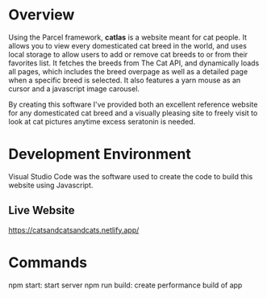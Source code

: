 # Overview

Using the Parcel framework, **catlas** is a website meant for cat people.  It allows you to view every domesticated cat breed in the world, and uses local storage to allow users to add or remove cat breeds to or from their favorites list. It fetches the breeds from The Cat API, and dynamically loads all pages, which includes the breed overpage as well as a detailed page when a specific breed is selected.  It also features a yarn mouse as an cursor and a javascript image carousel.   

By creating this software I've provided both an excellent reference website for any domesticated cat breed and a visually pleasing site to freely visit to look at cat pictures anytime excess seratonin is needed.  

# Development Environment

Visual Studio Code was the software used to create the code to build this website using Javascript.

## Live Website
https://catsandcatsandcats.netlify.app/

# Commands

npm start: start server
npm run build: create performance build of app
